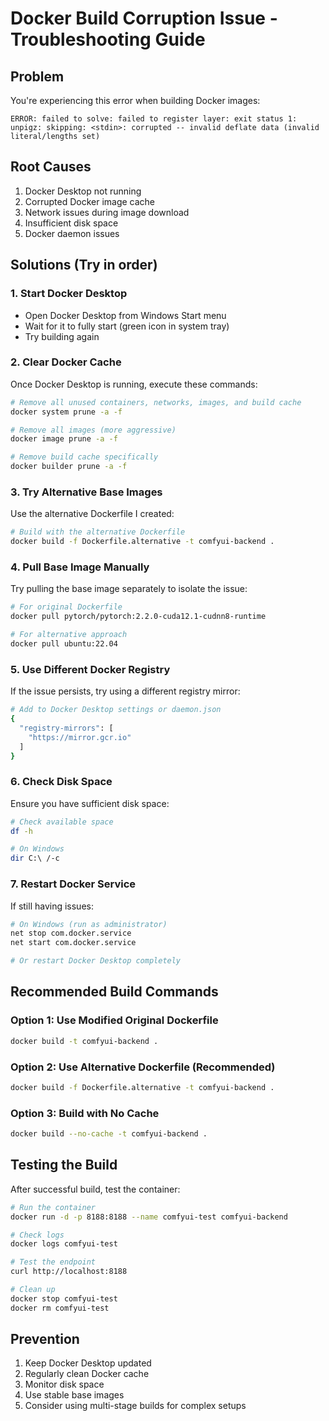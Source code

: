 # Docker Build Corruption Issue - Troubleshooting Guide

## Problem
You're experiencing this error when building Docker images:
```
ERROR: failed to solve: failed to register layer: exit status 1: unpigz: skipping: <stdin>: corrupted -- invalid deflate data (invalid literal/lengths set)
```

## Root Causes
1. Docker Desktop not running
2. Corrupted Docker image cache
3. Network issues during image download
4. Insufficient disk space
5. Docker daemon issues

## Solutions (Try in order)

### 1. Start Docker Desktop
- Open Docker Desktop from Windows Start menu
- Wait for it to fully start (green icon in system tray)
- Try building again

### 2. Clear Docker Cache
Once Docker Desktop is running, execute these commands:
```bash
# Remove all unused containers, networks, images, and build cache
docker system prune -a -f

# Remove all images (more aggressive)
docker image prune -a -f

# Remove build cache specifically
docker builder prune -a -f
```

### 3. Try Alternative Base Images
Use the alternative Dockerfile I created:
```bash
# Build with the alternative Dockerfile
docker build -f Dockerfile.alternative -t comfyui-backend .
```

### 4. Pull Base Image Manually
Try pulling the base image separately to isolate the issue:
```bash
# For original Dockerfile
docker pull pytorch/pytorch:2.2.0-cuda12.1-cudnn8-runtime

# For alternative approach
docker pull ubuntu:22.04
```

### 5. Use Different Docker Registry
If the issue persists, try using a different registry mirror:
```bash
# Add to Docker Desktop settings or daemon.json
{
  "registry-mirrors": [
    "https://mirror.gcr.io"
  ]
}
```

### 6. Check Disk Space
Ensure you have sufficient disk space:
```bash
# Check available space
df -h

# On Windows
dir C:\ /-c
```

### 7. Restart Docker Service
If still having issues:
```bash
# On Windows (run as administrator)
net stop com.docker.service
net start com.docker.service

# Or restart Docker Desktop completely
```

## Recommended Build Commands

### Option 1: Use Modified Original Dockerfile
```bash
docker build -t comfyui-backend .
```

### Option 2: Use Alternative Dockerfile (Recommended)
```bash
docker build -f Dockerfile.alternative -t comfyui-backend .
```

### Option 3: Build with No Cache
```bash
docker build --no-cache -t comfyui-backend .
```

## Testing the Build
After successful build, test the container:
```bash
# Run the container
docker run -d -p 8188:8188 --name comfyui-test comfyui-backend

# Check logs
docker logs comfyui-test

# Test the endpoint
curl http://localhost:8188

# Clean up
docker stop comfyui-test
docker rm comfyui-test
```

## Prevention
1. Keep Docker Desktop updated
2. Regularly clean Docker cache
3. Monitor disk space
4. Use stable base images
5. Consider using multi-stage builds for complex setups
